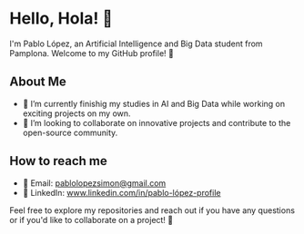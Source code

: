 # Hello, Hola! 👋

I'm Pablo López, an Artificial Intelligence and Big Data student from Pamplona. Welcome to my GitHub profile! 🚀

## About Me

- 🌱 I’m currently finishig my studies in AI and Big Data while working on exciting projects on my own.
- 👯 I’m looking to collaborate on innovative projects and contribute to the open-source community.

## How to reach me

- 📧 Email: pablolopezsimon@gmail.com
- 🔗 LinkedIn: www.linkedin.com/in/pablo-lópez-profile



Feel free to explore my repositories and reach out if you have any questions or if you'd like to collaborate on a project! 🚀
